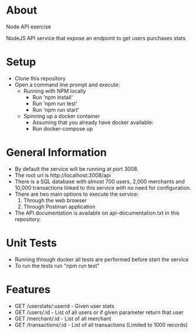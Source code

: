 # About 

Node API exercise

NodeJS API service that expose an endpoint to get users purchases stats 

# Setup

* Clone this repository 
* Open a command line prompt and execute:
    * Running with NPM locally
        * Run 'npm install'
        * Run 'npm run test'
        * Run 'npm run start'
    * Spinning up a docker container
        * Assuming that you already have docker available:
        * Run docker-compose up 

# General Information
- By default the service will be running at port 3008.
- The root url is http://localhost:3008/api
- There is a SQL database with almost 700 users, 2,000 merchants and 10,000 transactions linked to this service with no need for configuration.
- There are two main options to execute the service:
  1. Through the web browser
  2. Through Postman application
- The API documentation is available on api-documentation.txt in this repository.
  

# Unit Tests
  * Running through docker all tests are performed before start the service
  * To run the tests run "npm run test"
  
# Features

* GET /userstats/:userid - Given user stats
* GET /users/:id - List of all users or if given parameter return that user
* GET /merchant/:id - List of all merchant
* GET /transactions/:id - List of all transactions (Limited to 1000 records)

